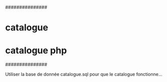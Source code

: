 ###############
# catalogue
# catalogue php
###############

Utiliser la base de donnée catalogue.sql pour que le catalogue fonctionne...

